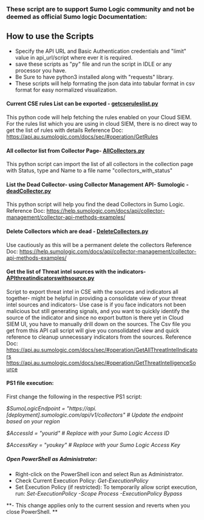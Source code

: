 ### These script are to support Sumo Logic community and not be deemed as official Sumo logic Documentation: 

## How to use the Scripts
- Specify the API URL and Basic Authentication credentials and "limit" value in api_url/script where ever it is required.
- save these scripts as "py" file and run the script in IDLE or any processor you have.
- Be Sure to have python3 installed along with "requests" library. 
- These scripts will help formating the json data into tabular format in csv format for easy normalized visualization.

#### Current CSE rules List can be exported - [getcseruleslist.py](https://github.com/asingh028/Sumologic-API-Call-Scripts/blob/main/getcseruleslist.py)
This python code will help fetching the rules enabled on your Cloud SIEM. For the rules list which you are using in cloud SIEM, there is no direct way to get the list of rules with details
Reference Doc: https://api.au.sumologic.com/docs/sec/#operation/GetRules

#### All collector list from Collector Page- [AllCollectors.py](https://github.com/asingh028/Sumologic-API-Call-Scripts/blob/main/AllCollectors.py)
This python script can import the list of all collectors in the collection page with Status, type and Name to a file name "collectors_with_status"

#### List the Dead Collector- using Collector Management API- Sumologic - [deadCollector.py](https://github.com/asingh028/Sumologic-API-Call-Scripts/blob/main/deadCollector.py)
This python script will help you find the dead Collectors in Sumo Logic.
Reference Doc: https://help.sumologic.com/docs/api/collector-management/collector-api-methods-examples/

#### Delete Collectors which are dead - [DeleteCollectors.py](https://github.com/asingh028/Sumologic-API-Call-Scripts/blob/main/DeleteCollectors.py)
Use cautiously as this will be a permanent delete the collectors
Reference Doc: https://help.sumologic.com/docs/api/collector-management/collector-api-methods-examples/

#### Get the list of Threat intel sources with the indicators- [APIthreatindicatorswithsource.py](https://github.com/asingh028/Sumologic-API-Call-Scripts/blob/main/APIthreatindicatorswithsource.py)
Script to export threat intel in CSE with the sources and indicators all together- might be helpful in providing a consolidate view of your threat intel sources and indicators- Use case is if you face indicators not been malicious but still generating signals, and you want to quickly identify the source of the indicator and since no export button is there yet in Cloud SIEM UI, you have to manually drill down on the sources. The Csv file you get from this API call script will give you consolidated view and quick reference to cleanup unnecessary indicators from the sources.
Reference Doc: https://api.au.sumologic.com/docs/sec/#operation/GetAllThreatIntelIndicators
               https://api.au.sumologic.com/docs/sec/#operation/GetThreatIntelligenceSource

#### PS1 file execution:
First change the following in the respective PS1 script:

_$SumoLogicEndpoint = "https://api.[deployment].sumologic.com/api/v1/collectors"  # Update the endpoint based on your region_

_$AccessId = "yourid"  # Replace with your Sumo Logic Access ID_

_$AccessKey = "youkey"  # Replace with your Sumo Logic Access Key_

##### Open PowerShell as Administrator:

- Right-click on the PowerShell icon and select Run as Administrator.
- Check Current Execution Policy: _Get-ExecutionPolicy_
- Set Execution Policy (if restricted): To temporarily allow script execution, run: _Set-ExecutionPolicy -Scope Process -ExecutionPolicy Bypass_
  
**- This change applies only to the current session and reverts when you close PowerShell.
**
